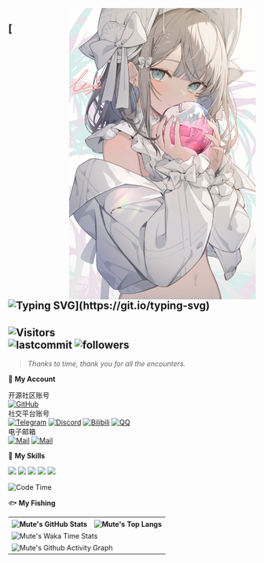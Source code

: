 <!-- background image -->
<img align="right" src="./src/109014039.jpg" width='380px' alt="老婆">

[![Typing SVG](https://readme-typing-svg.herokuapp.com?size=25&duration=2500&color=8C43EA&vCenter=true&width=200&height=40&lines=Hi+there+%F0%9F%91%8B%F0%9F%8F%BB;I'm+Komorebi.)](https://git.io/typing-svg)
---

<!-- Section : Visitors & last-commit & followers -->
![Visitors](https://count.getloli.com/get/@:mute23-code)  
![lastcommit](https://img.shields.io/github/last-commit/mute23-code/mute23-code?logo=GitHub&style=flat-square)
![followers](https://img.shields.io/github/followers/mute23-code?logo=Github&style=flat-square)
-----

>_Thanks to time, thank you for all the encounters._ <br>
<!-- @deprecated : Updated
    >**承蒙时光不弃，感谢一切相遇** <br>
    >_Thanks to time, thank you for all the encounters._
-->

📱 **My Account**


<!-- tags -->
开源社区账号 <br>
[![GitHub](https://img.shields.io/badge/GitHub-Komorebi-FF6A6A?style=flat-square&logo=github)](https://github.com/KomoriDev)
<br> 
社交平台账号 <br>
[![Telegram](https://img.shields.io/badge/Telegram-@mute-26A5E4?style=flat-square&logo=telegram)](https://t.me/mute231010)
[![Discord](https://img.shields.io/badge/Discord-@mute23-5A67F2?style=flat-square&logo=discord)](https://discord.com/channels/@mute23)
[![Bilibili](https://img.shields.io/badge/Bilibili-@mute23-FC88A9?style=flat-square&logo=bilibili)](https://space.bilibili.com/2019044357)
[![QQ](https://img.shields.io/badge/QQ-@mute23-2283FF?style=flat-square&logo=QQ)](http://wpa.qq.com/msgrd?v=3&uin=2740324073&site=qq&menu=yes)
<br>
电子邮箱 <br>
[![Mail](https://img.shields.io/badge/GMail-mute231010@gmail.com-EA4335?style=flat-square&logo=gmail)](mailto:mute231010@gmail.com)
[![Mail](https://img.shields.io/badge/QQMail-mute23@qq.com-EA4335?style=flat-square)](mailto:mute23@qq.com)


🌟 **My Skills** 

![](https://img.shields.io/badge/-Python-3e74a2?style=flat-square&logo=Python&logoColor=fff)
![](https://img.shields.io/badge/-TypeScript-3178c6?style=flat-square&logo=typescript&logoColor=fff)
![](https://img.shields.io/badge/-Node.js-339933?style=flat-square&logo=Node.js&logoColor=fff)
![](https://img.shields.io/badge/-Vue-4fc08d?style=flat-square&logo=Vue.js&logoColor=fff)
![](https://img.shields.io/badge/-Photoshop-31a8ff?style=flat-square&logo=adobe-photoshop&logoColor=fff)

<!--START_SECTION:waka-->
![Code Time](http://img.shields.io/badge/Code%20Time-197%20hrs%2056%20mins-blue)


🐟 **My Fishing**
<table> <!-- template by EpicMo -->
  <tr>
    <th>
      <img alt="Mute's GitHub Stats" src="https://github-readme-stats-git-masterrstaa-rickstaa.vercel.app/api?username=mute23-code&show_icons=true&theme=transparent&hide_border=true" align="center" />
    </th>
    <th>
      <img alt="Mute's Top Langs" src="https://github-readme-stats-git-masterrstaa-rickstaa.vercel.app/api/top-langs/?username=mute23-code&layout=compact&theme=transparent&hide_border=true&langs_count=10&hide=CMake" align="center" /> 
    </th>
  </tr>
  <tr>
    <td colspan=2>
      <img alt="Mute's Waka Time Stats" src="https://github-readme-stats.vercel.app/api/wakatime?username=mute23&layout=compact" align="center"/>
    </td>
  </tr>
  <tr>
    <td colspan=2>
      <img alt="Mute's Github Activity Graph" src="https://github-readme-activity-graph.vercel.app/graph?username=mute23-code&color=555555&bg_color=F6F8FA&line=BFD8F9&point=4C91F0&theme=dracula" align="center"/>
    </td>
  </tr>
</table>
